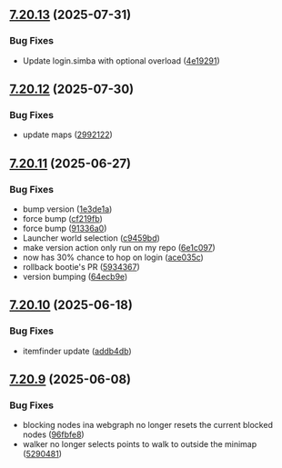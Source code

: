 ## [7.20.13](https://github.com/Torwent/SRL-T/compare/v7.20.12...v7.20.13) (2025-07-31)


### Bug Fixes

* Update login.simba with optional overload ([4e19291](https://github.com/Torwent/SRL-T/commit/4e192914a12c77b694e5372c0c18e07d003f73f2))



## [7.20.12](https://github.com/Torwent/SRL-T/compare/v7.20.11...v7.20.12) (2025-07-30)


### Bug Fixes

* update maps ([2992122](https://github.com/Torwent/SRL-T/commit/2992122cd84932fc7b7f81c404560ce681f80199))



## [7.20.11](https://github.com/Torwent/SRL-T/compare/v7.20.10...v7.20.11) (2025-06-27)


### Bug Fixes

* bump version ([1e3de1a](https://github.com/Torwent/SRL-T/commit/1e3de1ad2e62aa70fe12c6d6df27fadc0dbab873))
* force bump ([cf219fb](https://github.com/Torwent/SRL-T/commit/cf219fb0b33daa4d4c7ee82cf2fb43555409207b))
* force bump ([91336a0](https://github.com/Torwent/SRL-T/commit/91336a0325048a180206b4a07dc0f722ca2da45c))
* Launcher world selection ([c9459bd](https://github.com/Torwent/SRL-T/commit/c9459bdc69db7ac024a7c4375c63decadaf734cb))
* make version action only run on my repo ([6e1c097](https://github.com/Torwent/SRL-T/commit/6e1c097ea3a388646096bcc810d1d8714cc9e331))
* now has 30% chance to hop on login ([ace035c](https://github.com/Torwent/SRL-T/commit/ace035ccd8975243b5b37b6ac7083f08a540fe01))
* rollback bootie's PR ([5934367](https://github.com/Torwent/SRL-T/commit/59343673b2494dc10ab06972b3d03b5ee66aab93))
* version bumping ([64ecb9e](https://github.com/Torwent/SRL-T/commit/64ecb9e8a524e9f487f77345480009be891e688b))



## [7.20.10](https://github.com/Torwent/SRL-T/compare/v7.20.9...v7.20.10) (2025-06-18)


### Bug Fixes

* itemfinder update ([addb4db](https://github.com/Torwent/SRL-T/commit/addb4db3efd8d0c0f3ed86021db8c600461675e7))



## [7.20.9](https://github.com/Torwent/SRL-T/compare/v7.20.8...v7.20.9) (2025-06-08)


### Bug Fixes

* blocking nodes ina webgraph no longer resets the current blocked nodes ([96fbfe8](https://github.com/Torwent/SRL-T/commit/96fbfe82dd03cceedb8a706b6ec48e768ff5c6f0))
* walker no longer selects points to walk to outside the minimap ([5290481](https://github.com/Torwent/SRL-T/commit/52904818851be6ae492ae37e0449bc989fd2e0d7))



